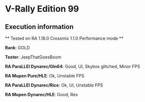 # V-Rally Edition 99 

## Execution information


** Tested on RA 1.18.0 Crossmix 1.1.0 Performance mode **


**Rank**: GOLD


**Tester**: JeepThatGoesBoom



**RA ParaLLEl Dynarec/Gln64**: Good, UI, Skybox glitched, Minor FPS


**RA Mupen Pure/HLE**: Ok, Unstable FPS


**RA ParaLLEl Dynarec/Rice**: Ok, UI, Unstable FPS


**RA Mupen Dynarec/HLE**: Good, Res